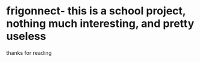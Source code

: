 # frigonnect- this is a school project, nothing much interesting, and pretty useless
thanks for reading
